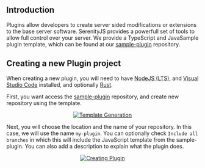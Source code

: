 ## Introduction
Plugins allow developers to create server sided modifications or extensions to the base server software. SerenityJS provides a powerfull set of tools to allow full control over your server. We provide a TypeScript and JavaSample plugin template, which can be found at our [sample-plugin](https://github.com/SerenityJS/sample-plugin) repository.

## Creating a new Plugin project
When creating a new plugin, you will need to have [NodeJS (LTS)](https://nodejs.org/en/), and [Visual Studio Code](https://code.visualstudio.com/) installed, and optionally [Rust](https://www.rust-lang.org/).

First, you want access the [sample-plugin](https://github.com/SerenityJS/sample-plugin) repository, and create new repository using the template.
<br/>
<p align="center">
  <a href="https://github.com/SerenityJS/serenity">
    <img src="https://github.com/SerenityJS/serenity/blob/main/packages/plugins/public/template-generation.png?raw=true" alt="Template Generation" />
  </a>
</p>

Next, you will choose the location and the name of your repository. In this case, we will use the name `my-plugin`. You can optionally check `Include all branches` in which this will include the JavaScript template from the sample-plugin. You can also add a description to explain what the plugin does.
<br/>
<p align="center">
  <a href="https://github.com/SerenityJS/serenity">
    <img src="https://github.com/SerenityJS/serenity/blob/main/packages/plugins/public/creating-plugin.png?raw=true" alt="Creating Plugin" />
  </a>
</p>